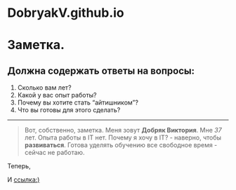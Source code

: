 # DobryakV.github.io
# Заметка.
## Должна содержать ответы на вопросы:
1.  Сколько вам лет?
2.  Какой у вас опыт работы?
3.  Почему вы хотите стать “айтишником”? 
4.  Что вы готовы для этого сделать?
***
 > Вот, собственно, заметка.  Меня зовут **Добряк Виктория**. Мне *37* лет. Опыта работы в IT нет. Почему я хочу в IT? - 
 наверно, чтобы __развиваться__. Готова уделять обучению все свободное время - сейчас не работаю.
 >
  Теперь, [](http://D:/IMG_9675.jpg)
 >
  И [ссылка:)](https://www.youtube.com/watch?v=hybDCfqas3w&t=86s)
